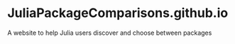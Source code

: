 # JuliaPackageComparisons.github.io
A website to help Julia users discover and choose between packages
